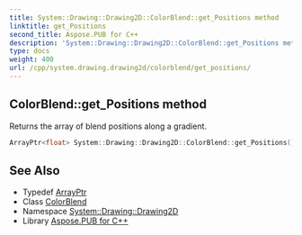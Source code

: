```yaml
---
title: System::Drawing::Drawing2D::ColorBlend::get_Positions method
linktitle: get_Positions
second_title: Aspose.PUB for C++
description: 'System::Drawing::Drawing2D::ColorBlend::get_Positions method. Returns the array of blend positions along a gradient in C++.'
type: docs
weight: 400
url: /cpp/system.drawing.drawing2d/colorblend/get_positions/
---
```

## ColorBlend::get_Positions method


Returns the array of blend positions along a gradient.

```cpp
ArrayPtr<float> System::Drawing::Drawing2D::ColorBlend::get_Positions()
```

## See Also

* Typedef [ArrayPtr](../../../system/arrayptr/)
* Class [ColorBlend](../)
* Namespace [System::Drawing::Drawing2D](../../)
* Library [Aspose.PUB for C++](../../../)
